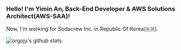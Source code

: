 ### Hello! I'm Yimin An, Back-End Developer & AWS Solutions Architect(AWS-SAA)!
Now, I'm working for Sodacrew Inc. in Republic Of Korea(🇰🇷).

![orgojy's github stats](https://github-readme-stats.vercel.app/api?username=orgojy&show_icons=true&theme=radical)
